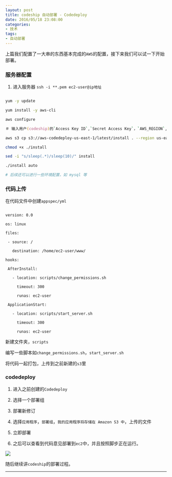 ```yaml
---
layout: post
title: codeship 自动部署 - Codedeploy
date: 2016/05/18 23:08:00
categories: 
- 技术
tags: 
- 自动部署
---
```


上篇我们配置了一大串的东西基本完成的`AWS`的配置，接下来我们可以试一下开始部署。

### 服务器配置

1. 进入服务器 `ssh -i **.pem ec2-user@ip地址 `

```zsh

yum -y update

yum install -y aws-cli

aws configure

＃ 输入用户(codeship)的`Access Key ID`,`Secret Access Key`，`AWS_REGION`,`json`

aws s3 cp s3://aws-codedeploy-us-east-1/latest/install . --region us-east-1

chmod +x ./install

sed -i "s/sleep(.*)/sleep(10)/" install

./install auto

# 后续还可以进行一些环境配置，如 mysql 等

```

### 代码上传

在代码文件中创建`appspec/yml`

```

version: 0.0

os: linux

files:

 - source: /

   destination: /home/ec2-user/www/

hooks:

 AfterInstall:

   - location: scripts/change_permissions.sh

     timeout: 300

     runas: ec2-user

 ApplicationStart:

   - location: scripts/start_server.sh

     timeout: 300

     runas: ec2-user

```

新建文件夹，`scripts`

编写一些脚本如`change_permissions.sh`，`start_server.sh`

将代码一起打包，上传到之前新建的`s3`里

### codedeploy

1. 进入之前创建的`Codedeploy`

2. 选择一个部署组

3. 部署新修订

4. 选择`应用程序`，`部署组`，`我的应用程序将存储在 Amazon S3 中`，上传的文件

5. 立即部署

6. 之后可以查看到代码意见部署到`ec2`中，并且按照脚步正在运行。

![](http://ww3.sinaimg.cn/large/65e4f1e6gw1fahq818g02j20kv09mtbz.jpg)

随后继续讲`codeship`的部署过程。

----------
